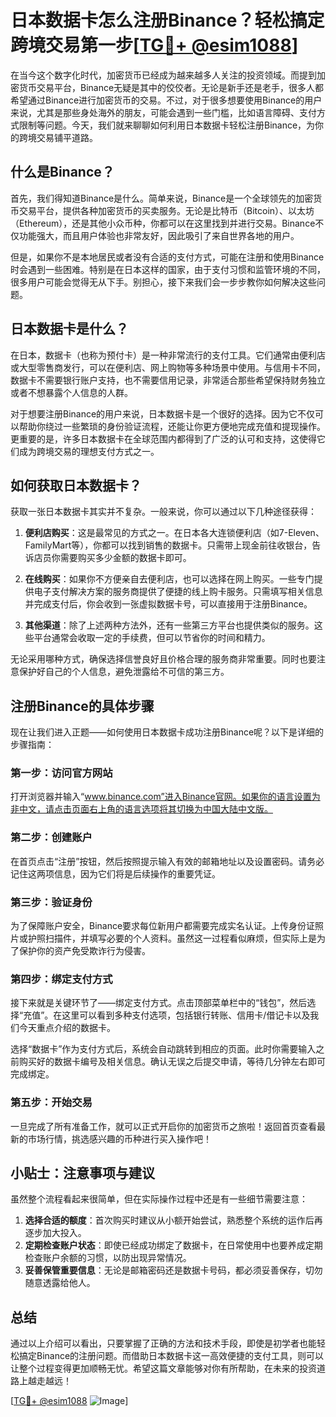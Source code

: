# 日本数据卡怎么注册Binance？轻松搞定跨境交易第一步[[TG💪+ @esim1088](https://t.me/s/esim1088)]

在当今这个数字化时代，加密货币已经成为越来越多人关注的投资领域。而提到加密货币交易平台，Binance无疑是其中的佼佼者。无论是新手还是老手，很多人都希望通过Binance进行加密货币的交易。不过，对于很多想要使用Binance的用户来说，尤其是那些身处海外的朋友，可能会遇到一些门槛，比如语言障碍、支付方式限制等问题。今天，我们就来聊聊如何利用日本数据卡轻松注册Binance，为你的跨境交易铺平道路。

## 什么是Binance？

首先，我们得知道Binance是什么。简单来说，Binance是一个全球领先的加密货币交易平台，提供各种加密货币的买卖服务。无论是比特币（Bitcoin）、以太坊（Ethereum），还是其他小众币种，你都可以在这里找到并进行交易。Binance不仅功能强大，而且用户体验也非常友好，因此吸引了来自世界各地的用户。

但是，如果你不是本地居民或者没有合适的支付方式，可能在注册和使用Binance时会遇到一些困难。特别是在日本这样的国家，由于支付习惯和监管环境的不同，很多用户可能会觉得无从下手。别担心，接下来我们会一步步教你如何解决这些问题。

## 日本数据卡是什么？

在日本，数据卡（也称为预付卡）是一种非常流行的支付工具。它们通常由便利店或大型零售商发行，可以在便利店、网上购物等多种场景中使用。与信用卡不同，数据卡不需要银行账户支持，也不需要信用记录，非常适合那些希望保持财务独立或者不想暴露个人信息的人群。

对于想要注册Binance的用户来说，日本数据卡是一个很好的选择。因为它不仅可以帮助你绕过一些繁琐的身份验证流程，还能让你更方便地完成充值和提现操作。更重要的是，许多日本数据卡在全球范围内都得到了广泛的认可和支持，这使得它们成为跨境交易的理想支付方式之一。

## 如何获取日本数据卡？

获取一张日本数据卡其实并不复杂。一般来说，你可以通过以下几种途径获得：

1. **便利店购买**：这是最常见的方式之一。在日本各大连锁便利店（如7-Eleven、FamilyMart等），你都可以找到销售的数据卡。只需带上现金前往收银台，告诉店员你需要购买多少金额的数据卡即可。

2. **在线购买**：如果你不方便亲自去便利店，也可以选择在网上购买。一些专门提供电子支付解决方案的服务商提供了便捷的线上购卡服务。只需填写相关信息并完成支付后，你会收到一张虚拟数据卡号，可以直接用于注册Binance。

3. **其他渠道**：除了上述两种方法外，还有一些第三方平台也提供类似的服务。这些平台通常会收取一定的手续费，但可以节省你的时间和精力。

无论采用哪种方式，确保选择信誉良好且价格合理的服务商非常重要。同时也要注意保护好自己的个人信息，避免泄露给不可信的第三方。

## 注册Binance的具体步骤

现在让我们进入正题——如何使用日本数据卡成功注册Binance呢？以下是详细的步骤指南：

### 第一步：访问官方网站
打开浏览器并输入“www.binance.com”进入Binance官网。如果你的语言设置为非中文，请点击页面右上角的语言选项将其切换为中国大陆中文版。

### 第二步：创建账户
在首页点击“注册”按钮，然后按照提示输入有效的邮箱地址以及设置密码。请务必记住这两项信息，因为它们将是后续操作的重要凭证。

### 第三步：验证身份
为了保障账户安全，Binance要求每位新用户都需要完成实名认证。上传身份证照片或护照扫描件，并填写必要的个人资料。虽然这一过程看似麻烦，但实际上是为了保护你的资产免受欺诈行为侵害。

### 第四步：绑定支付方式
接下来就是关键环节了——绑定支付方式。点击顶部菜单栏中的“钱包”，然后选择“充值”。在这里可以看到多种支付选项，包括银行转账、信用卡/借记卡以及我们今天重点介绍的数据卡。

选择“数据卡”作为支付方式后，系统会自动跳转到相应的页面。此时你需要输入之前购买好的数据卡编号及相关信息。确认无误之后提交申请，等待几分钟左右即可完成绑定。

### 第五步：开始交易
一旦完成了所有准备工作，就可以正式开启你的加密货币之旅啦！返回首页查看最新的市场行情，挑选感兴趣的币种进行买入操作吧！

## 小贴士：注意事项与建议

虽然整个流程看起来很简单，但在实际操作过程中还是有一些细节需要注意：

1. **选择合适的额度**：首次购买时建议从小额开始尝试，熟悉整个系统的运作后再逐步加大投入。
2. **定期检查账户状态**：即使已经成功绑定了数据卡，在日常使用中也要养成定期检查账户余额的习惯，以防出现异常情况。
3. **妥善保管重要信息**：无论是邮箱密码还是数据卡号码，都必须妥善保存，切勿随意透露给他人。

## 总结

通过以上介绍可以看出，只要掌握了正确的方法和技术手段，即使是初学者也能轻松搞定Binance的注册问题。而借助日本数据卡这一高效便捷的支付工具，则可以让整个过程变得更加顺畅无忧。希望这篇文章能够对你有所帮助，在未来的投资道路上越走越远！

[[TG💪+ @esim1088](https://t.me/s/esim1088) ![Image](https://i.postimg.cc/4NQfJmqS/Snipaste-2025-05-13-00-14-12.png)]